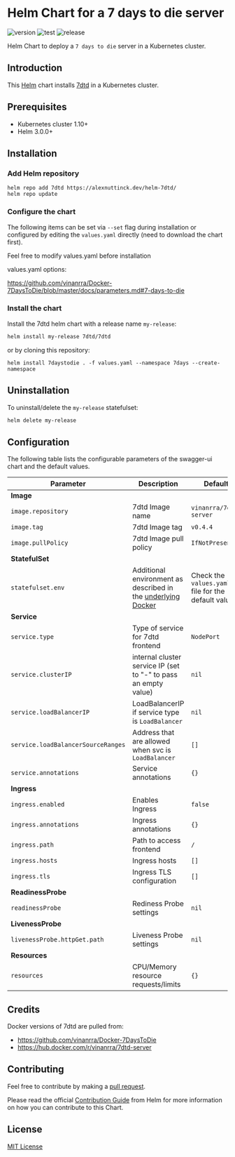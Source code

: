 # Helm Chart for a 7 days to die server

![version](https://img.shields.io/github/tag/alexnuttinck/helm-7dtd.svg?label=release) ![test](https://github.com/alexnuttinck/helm-7dtd/actions/workflows/test.yaml/badge.svg) ![release](https://github.com/alexnuttinck/helm-7dtd/actions/workflows/release.yaml/badge.svg)

Helm Chart to deploy a `7 days to die` server in a Kubernetes cluster.

## Introduction

This [Helm](https://github.com/kubernetes/helm) chart installs [7dtd](https://7daystodie.com/) in a Kubernetes cluster.

## Prerequisites

- Kubernetes cluster 1.10+
- Helm 3.0.0+

## Installation

### Add Helm repository

```
helm repo add 7dtd https://alexnuttinck.dev/helm-7dtd/
helm repo update
```

### Configure the chart

The following items can be set via `--set` flag during installation or configured by editing the `values.yaml` directly (need to download the chart first).

Feel free to modify values.yaml before installation

values.yaml options:

https://github.com/vinanrra/Docker-7DaysToDie/blob/master/docs/parameters.md#7-days-to-die

### Install the chart

Install the 7dtd helm chart with a release name `my-release`:

```bash
helm install my-release 7dtd/7dtd
```

or by cloning this repository:

```
helm install 7daystodie . -f values.yaml --namespace 7days --create-namespace
```

## Uninstallation

To uninstall/delete the `my-release` statefulset:

```bash
helm delete my-release
```

## Configuration

The following table lists the configurable parameters of the swagger-ui chart and the default values.

| Parameter                          | Description                                                                                                                                                                                  | Default                                              |
|------------------------------------|----------------------------------------------------------------------------------------------------------------------------------------------------------------------------------------------|------------------------------------------------------|
| **Image**                          |
| `image.repository`                 | 7dtd Image name                                                                                                                                                                              | `vinanrra/7dtd-server`                               |
| `image.tag`                        | 7dtd Image tag                                                                                                                                                                               | `v0.4.4`                                             |
| `image.pullPolicy`                 | 7dtd Image pull policy                                                                                                                                                                       | `IfNotPresent`                                       |
| **StatefulSet**                    |
| `statefulset.env`                  | Additional environment as described in the [underlying Docker](https://github.com/vinanrra/Docker-7DaysToDie/blob/69e5b0ae5e8a3ccff74eed23ee8b54bd6d286e5c/docs/parameters.md#7-days-to-die) | Check the `values.yaml` file for the default values. |
| **Service**                        |
| `service.type`                     | Type of service for 7dtd frontend                                                                                                                                                            | `NodePort`                                           |
| `service.clusterIP`                | internal cluster service IP (set to "-" to pass an empty value)                                                                                                                              | `nil`                                                |
| `service.loadBalancerIP`           | LoadBalancerIP if service type is `LoadBalancer`                                                                                                                                             | `nil`                                                |
| `service.loadBalancerSourceRanges` | Address that are allowed when svc is `LoadBalancer`                                                                                                                                          | `[]`                                                 |
| `service.annotations`              | Service annotations                                                                                                                                                                          | `{}`                                                 |
| **Ingress**                        |
| `ingress.enabled`                  | Enables Ingress                                                                                                                                                                              | `false`                                              |
| `ingress.annotations`              | Ingress annotations                                                                                                                                                                          | `{}`                                                 |
| `ingress.path`                     | Path to access frontend                                                                                                                                                                      | `/`                                                  |
| `ingress.hosts`                    | Ingress hosts                                                                                                                                                                                | `[]`                                                 |
| `ingress.tls`                      | Ingress TLS configuration                                                                                                                                                                    | `[]`                                                 |
| **ReadinessProbe**                 |
| `readinessProbe`                   | Rediness Probe settings                                                                                                                                                                      | `nil`                                                |
| **LivenessProbe**                  |
| `livenessProbe.httpGet.path`       | Liveness Probe settings                                                                                                                                                                      | `nil`                                                |
| **Resources**                      |
| `resources`                        | CPU/Memory resource requests/limits                                                                                                                                                          | `{}`                                                 |

## Credits

Docker versions of 7dtd are pulled from:

* https://github.com/vinanrra/Docker-7DaysToDie
* https://hub.docker.com/r/vinanrra/7dtd-server

## Contributing

Feel free to contribute by making a [pull request](https://github.com/alexnuttinck/helm-7dtd/pull/new/master).

Please read the official [Contribution Guide](https://github.com/helm/charts/blob/master/CONTRIBUTING.md) from Helm for more information on how you can contribute to this Chart.

## License

[MIT License](/LICENSE.md)
